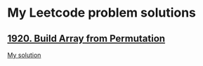 # My Leetcode problem solutions

## [1920. Build Array from Permutation](https://leetcode.com/problems/build-array-from-permutation/description/)

[My solution](1920_Build_Array_from_Permutation.js)